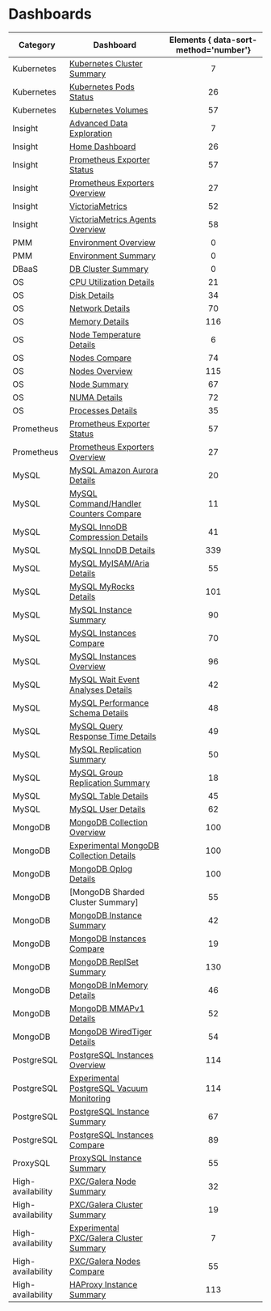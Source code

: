 # Dashboards

| Category          | Dashboard                                                                                | Elements { data-sort-method='number'} |
|-------------------|------------------------------------------------------------------------------------------|:-------------------------------------:|
| Kubernetes        | [Kubernetes Cluster Summary]                                                              | 7
| Kubernetes        | [Kubernetes Pods Status]                                                                         | 26
| Kubernetes        | [Kubernetes Volumes]                                                             | 57
| Insight           | [Advanced Data Exploration]                                                              | 7
| Insight           | [Home Dashboard]                                                                         | 26
| Insight           | [Prometheus Exporter Status]                                                             | 57
| Insight           | [Prometheus Exporters Overview]                                                          | 27
| Insight           | [VictoriaMetrics]                                                                        | 52
| Insight           | [VictoriaMetrics Agents Overview]                                                        | 58
| PMM               | [Environment Overview]                                                                   | 0
| PMM               | [Environment Summary]                                                                    | 0
| DBaaS             | [DB Cluster Summary]                                                                     | 0
| OS                | [CPU Utilization Details]                                                                | 21
| OS                | [Disk Details]                                                                           | 34
| OS                | [Network Details]                                                                        | 70
| OS                | [Memory Details]                                                                         | 116
| OS                | [Node Temperature Details]                                                               | 6
| OS                | [Nodes Compare]                                                                          | 74
| OS                | [Nodes Overview]                                                                         | 115
| OS                | [Node Summary]                                                                           | 67
| OS                | [NUMA Details]                                                                           | 72
| OS                | [Processes Details]                                                                      | 35
| Prometheus        | [Prometheus Exporter Status]                                                             | 57
| Prometheus        | [Prometheus Exporters Overview]                                                          | 27
| MySQL             | [MySQL Amazon Aurora Details]                                                            | 20
| MySQL             | [MySQL Command/Handler Counters Compare]                                                 | 11
| MySQL             | [MySQL InnoDB Compression Details]                                                       | 41
| MySQL             | [MySQL InnoDB Details]                                                                   | 339
| MySQL             | [MySQL MyISAM/Aria Details]                                                              | 55
| MySQL             | [MySQL MyRocks Details]                                                                  | 101
| MySQL             | [MySQL Instance Summary]                                                                 | 90
| MySQL             | [MySQL Instances Compare]                                                                | 70
| MySQL             | [MySQL Instances Overview]                                                               | 96
| MySQL             | [MySQL Wait Event Analyses Details]                                                      | 42
| MySQL             | [MySQL Performance Schema Details]                                                       | 48
| MySQL             | [MySQL Query Response Time Details]                                                      | 49
| MySQL             | [MySQL Replication Summary]                                                              | 50
| MySQL             | [MySQL Group Replication Summary]                                                        | 18
| MySQL             | [MySQL Table Details]                                                                    | 45
| MySQL             | [MySQL User Details]                                                                     | 62
| MongoDB           | [MongoDB Collection Overview]                                                             | 100
| MongoDB           | [Experimental MongoDB Collection Details]                                                             | 100
| MongoDB           | [MongoDB Oplog Details]                                                             | 100
| MongoDB           | [MongoDB Sharded Cluster Summary]                                                                | 55
| MongoDB           | [MongoDB Instance Summary]                                                               | 42
| MongoDB           | [MongoDB Instances Compare]                                                              | 19
| MongoDB           | [MongoDB ReplSet Summary]                                                                | 130
| MongoDB           | [MongoDB InMemory Details]                                                               | 46
| MongoDB           | [MongoDB MMAPv1 Details]                                                                 | 52
| MongoDB           | [MongoDB WiredTiger Details]                                                             | 54
| PostgreSQL        | [PostgreSQL Instances Overview]                                                          | 114
| PostgreSQL        | [Experimental PostgreSQL Vacuum Monitoring]                                              | 114
| PostgreSQL        | [PostgreSQL Instance Summary]                                                            | 67
| PostgreSQL        | [PostgreSQL Instances Compare]                                                           | 89
| ProxySQL          | [ProxySQL Instance Summary]                                                              | 55
| High-availability | [PXC/Galera Node Summary]                                                                | 32
| High-availability | [PXC/Galera Cluster Summary]                                                             | 19
| High-availability | [Experimental PXC/Galera Cluster Summary]                                                 | 7
| High-availability | [PXC/Galera Nodes Compare]                                                               | 55
| High-availability | [HAProxy Instance Summary]                                                               | 113

[Advanced Data Exploration]: dashboard-advanced-data-exploration.md
[Home Dashboard]: dashboard-home.md
[Kubernetes Cluster Summary]: kubernetes_cluster_summary.md
[Kubernetes Pods Status]: kubernetes_pods_status.md
[Kubernetes Volumes]: kubernetes_volume.md
[DB Cluster Summary]: dashboard-cluster-summary.md
[Prometheus Exporter Status]: dashboard-prometheus-exporter-status.md
[Prometheus Exporters Overview]: dashboard-prometheus-exporters-overview.md
[VictoriaMetrics]: dashboard-victoriametrics.md
[VictoriaMetrics Agents Overview]: dashboard-victoriametrics-agents-overview.md
[Environment Overview]: dashboard-env-overview.md
[Environment Summary]: dashboard-environent-summary.md
[CPU Utilization Details]: dashboard-cpu-utilization-details.md
[Disk Details]: dashboard-disk-details.md
[Network Details]: dashboard-network-details.md
[Memory Details]: dashboard-memory-details.md
[Node Temperature Details]: dashboard-node-temperature-details.md
[Nodes Compare]: dashboard-nodes-compare.md
[Nodes Overview]: dashboard-nodes-overview.md
[Node Summary]: dashboard-node-summary.md
[NUMA Details]: dashboard-numa-details.md
[Processes Details]: dashboard-processes-details.md
[Prometheus Exporter Status]: dashboard-prometheus-exporter-status.md
[Prometheus Exporters Overview]: dashboard-prometheus-exporters-overview.md
[MySQL Amazon Aurora Details]: dashboard-mysql-amazon-aurora-details.md
[MySQL Command/Handler Counters Compare]: dashboard-mysql-command-handler-counters-compare.md
[MySQL InnoDB Compression Details]: dashboard-mysql-innodb-compression-details.md
[MySQL InnoDB Details]: dashboard-mysql-innodb-details.md
[MySQL MyISAM/Aria Details]: dashboard-mysql-myisam-aria-details.md
[MySQL MyRocks Details]: dashboard-mysql-myrocks-details.md
[MySQL Instance Summary]: dashboard-mysql-instance-summary.md
[MySQL Instances Compare]: dashboard-mysql-instances-compare.md
[MySQL Instances Overview]: dashboard-mysql-instances-overview.md
[MySQL Wait Event Analyses Details]: dashboard-mysql-wait-event-analyses-details.md
[MySQL Performance Schema Details]: dashboard-mysql-performance-schema-details.md
[MySQL Query Response Time Details]: dashboard-mysql-query-response-time-details.md
[MySQL Replication Summary]: dashboard-mysql-replication-summary.md
[MySQL Group Replication Summary]: dashboard-mysql-group-replication-summary.md
[MySQL Table Details]: dashboard-mysql-table-details.md
[MySQL User Details]: dashboard-mysql-user-details.md
[MySQL TokuDB Details]: dashboard-mysql-tokudb-details.md
[MongoDB Collection Overview]: dashboard-mongodb_collection_overview.md
[Experimental MongoDB Collection Details]: dashboard-mongodb-experimental_collection_details.md
[MongoDB Oplog Details]: dashboard-mongodb_oplog.md
[MongoDB Cluster Summary]: dashboard-sharded-cluster-summary.md
[MongoDB Instance Summary]: dashboard-mongodb-instance-summary.md
[MongoDB Instances Overview]: dashboard-mongodb-instances-overview.md
[MongoDB Instances Compare]: dashboard-mongodb-instances-compare.md
[MongoDB ReplSet Summary]: dashboard-replsetsummary-new.md
[MongoDB InMemory Details]: dashboard-mongodb-inmemory-details.md
[MongoDB MMAPv1 Details]: dashboard-mongodb-mmapv1-details.md
[MongoDB WiredTiger Details]: dashboard-mongodb-wiredtiger-details.md
[Experimental PostgreSQL Vacuum Monitoring]: dashboard-postgresql-vacuum-monitoring-experimental.md
[PostgreSQL Instances Overview]: dashboard-postgresql-instances-overview.md
[PostgreSQL Instance Summary]: dashboard-postgresql-instance-summary.md
[PostgreSQL Instances Compare]: dashboard-postgresql-instances-compare.md
[ProxySQL Instance Summary]: dashboard-proxysql-instance-summary.md
[PXC/Galera Node Summary]: dashboard-pxc-galera-node-summary.md
[PXC/Galera Cluster Summary]: dashboard-pxc-galera-cluster-summary.md
[Experimental PXC/Galera Cluster Summary]: dashboard-pxc-galera-cluster-summary-experimental.md
[PXC/Galera Nodes Compare]: dashboard-pxc-galera-nodes-compare.md
[HAProxy Instance Summary]: dashboard-haproxy-instance-summary.md

